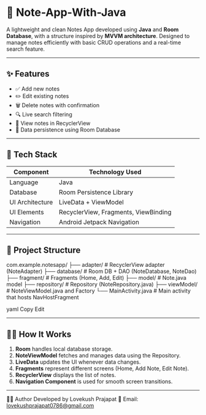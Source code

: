 # 📒 Note-App-With-Java

A lightweight and clean Notes App developed using **Java** and **Room Database**, with a structure inspired by **MVVM architecture**. Designed to manage notes efficiently with basic CRUD operations and a real-time search feature.

---

## ✨ Features

- ✅ Add new notes
- ✏️ Edit existing notes
- 🗑️ Delete notes with confirmation
- 🔍 Live search filtering
- 🧾 View notes in RecyclerView
- 🧠 Data persistence using Room Database

---

## 🧱 Tech Stack

| Component         | Technology Used         |
|------------------|--------------------------|
| Language          | Java                     |
| Database          | Room Persistence Library |
| UI Architecture   | LiveData + ViewModel     |
| UI Elements       | RecyclerView, Fragments, ViewBinding |
| Navigation        | Android Jetpack Navigation |

---

## 📂 Project Structure

com.example.notesapp/
├── adapter/ # RecyclerView adapter (NoteAdapter)
├── database/ # Room DB + DAO (NoteDatabase, NoteDao)
├── fragment/ # Fragments (Home, Add, Edit)
├── model/ # Note.java model
├── repository/ # Repository (NoteRepository.java)
├── viewModel/ # NoteViewModel.java and Factory
└── MainActivity.java # Main activity that hosts NavHostFragment

yaml
Copy
Edit

---

## 🧑‍💻 How It Works

1. **Room** handles local database storage.
2. **NoteViewModel** fetches and manages data using the Repository.
3. **LiveData** updates the UI whenever data changes.
4. **Fragments** represent different screens (Home, Add Note, Edit Note).
5. **RecyclerView** displays the list of notes.
6. **Navigation Component** is used for smooth screen transitions.

---



🙋‍♂️ Author
Developed by Lovekush Prajapat
📧 Email: lovekushprajapat0786@gmail.com

